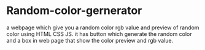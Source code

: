 # Random-color-gernerator
a webpage which give you a random color rgb value and preview of random color using HTML CSS JS.
it has button which generate the random color and a box in web page that show the color preview and rgb value.

